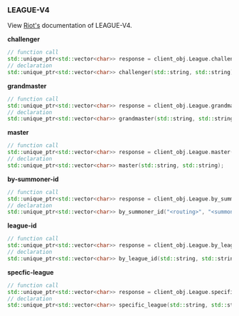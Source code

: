 ### LEAGUE-V4

View [Riot's](https://developer.riotgames.com/apis#league-v4) documentation of LEAGUE-V4.

**challenger**
```cpp
// function call
std::unique_ptr<std::vector<char>> response = client_obj.League.challenger("<routing>", "<queue>");
// declaration
std::unique_ptr<std::vector<char>> challenger(std::string, std::string);
```
**grandmaster**
```cpp
// function call
std::unique_ptr<std::vector<char>> response = client_obj.League.grandmaster("<routing>", "<queue>");
// declaration
std::unique_ptr<std::vector<char>> grandmaster(std::string, std::string);
```
**master**
```cpp
// function call
std::unique_ptr<std::vector<char>> response = client_obj.League.master("<routing>", "<queue>");
// declaration
std::unique_ptr<std::vector<char>> master(std::string, std::string);
```
**by-summoner-id**
```cpp
// function call
std::unique_ptr<std::vector<char>> response = client_obj.League.by_summoner_id("<routing>", "<summoner-id>");
// declaration
std::unique_ptr<std::vector<char>> by_summoner_id("<routing>", "<summoner-id>");
```
**league-id**
```cpp
// function call
std::unique_ptr<std::vector<char>> response = client_obj.League.by_league_id("<routing>", "<league-id>");
// declaration
std::unique_ptr<std::vector<char>> by_league_id(std::string, std::string)
```
**specfic-league**
```cpp
// function call
std::unique_ptr<std::vector<char>> response = client_obj.League.specific_league("<routing>", "<queue>", "<tier>", "<division>", {"page", <page>});
// declaration
std::unique_ptr<std::vector<char>> specific_league(std::string, std::string, std::string, std::string, std::pair<std::string, int>);
```
